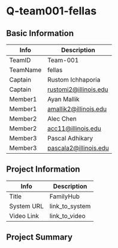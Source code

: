 # Q-team001-fellas

## Basic Information

|   Info      |        Description     |
| ----------- | ---------------------- |
| TeamID      |        Team-001        |
| TeamName    |         fellas         |
| Captain     |    Rustom Ichhaporia     |
| Captain     |  rustomi2@illinois.edu  |
| Member1     |        Ayan Mallik       |
| Member1     |   amallik2@illinois.edu  |
| Member2     |            Alec Chen            |
| Member2     |          acc11@illinois.edu           |
| Member3     |        Pascal Adhikary                |
| Member3     |        pascala2@illinois.edu              |

## Project Information

|   Info      |        Description     |
| ----------- | ---------------------- |
|  Title      |       FamilyHub     |
| System URL  |      link_to_system    |
| Video Link  |      link_to_video     |

## Project Summary

